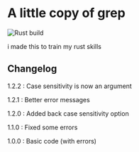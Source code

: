 # A little copy of grep

![Rust build](https://github.com/Raphdf201/minigrep/actions/workflows/rust.yml/badge.svg)

i made this to train my rust skills

## Changelog

1.2.2 : Case sensitivity is now an argument

1.2.1 : Better error messages

1.2.0 : Added back case sensitivity option

1.1.0 : Fixed some errors

1.0.0 : Basic code (with errors)
